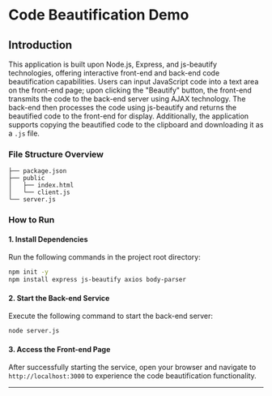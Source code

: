 # Code Beautification Demo

## Introduction

This application is built upon Node.js, Express, and js-beautify technologies, offering interactive front-end and back-end code beautification capabilities. Users can input JavaScript code into a text area on the front-end page; upon clicking the "Beautify" button, the front-end transmits the code to the back-end server using AJAX technology. The back-end then processes the code using js-beautify and returns the beautified code to the front-end for display. Additionally, the application supports copying the beautified code to the clipboard and downloading it as a `.js` file.

### File Structure Overview

```
├── package.json
├── public
│   ├── index.html
│   └── client.js
└── server.js
```

### How to Run

#### 1. Install Dependencies

Run the following commands in the project root directory:

```sh
npm init -y
npm install express js-beautify axios body-parser
```

#### 2. Start the Back-end Service

Execute the following command to start the back-end server:

```sh
node server.js
```

#### 3. Access the Front-end Page

After successfully starting the service, open your browser and navigate to `http://localhost:3000` to experience the code beautification functionality.

---